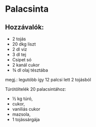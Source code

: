 # Palacsinta

## Hozzávalók:

* 2 tojás
* 20 dkg liszt
* 2 dl víz
* 3 dl tej
* Csipet só
* 2 kanál cukor
* ¾ dl olaj tésztába

megj.: legutóbb így 12 palcsi lett 2 tojásból

Túrótöltelék 20 palacsintához:
* ½ kg túró,
*  cukor,
* vaniliás cukor
* mazsola,
*  1 tojássárgája
